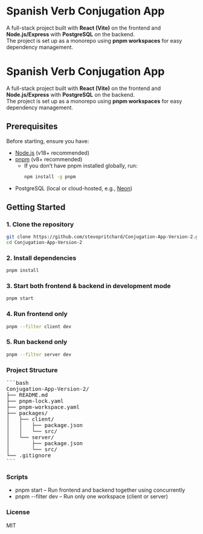 # Spanish Verb Conjugation App

A full-stack project built with **React (Vite)** on the frontend and **Node.js/Express** with **PostgreSQL** on the backend.  
The project is set up as a monorepo using **pnpm workspaces** for easy dependency management.

# Spanish Verb Conjugation App

A full-stack project built with **React (Vite)** on the frontend and **Node.js/Express** with **PostgreSQL** on the backend.  
The project is set up as a monorepo using **pnpm workspaces** for easy dependency management.

## Prerequisites

Before starting, ensure you have:

- [Node.js](https://nodejs.org/) (v18+ recommended)
- [pnpm](https://pnpm.io/) (v8+ recommended)
  - If you don’t have pnpm installed globally, run:
    ```bash
    npm install -g pnpm
    ```
- PostgreSQL (local or cloud-hosted, e.g., [Neon](https://neon.tech/))

## Getting Started

### 1. Clone the repository

```bash
git clone https://github.com/stevopritchard/Conjugation-App-Version-2.git
cd Conjugation-App-Version-2
```

### 2. Install dependencies

```bash
pnpm install
```

### 3. Start both frontend & backend in development mode

```bash
pnpm start
```

### 4. Run frontend only

```bash
pnpm --filter client dev
```

### 5. Run backend only

```bash
pnpm --filter server dev
```

### Project Structure

<pre>
```bash
Conjugation-App-Version-2/
├── README.md
├── pnpm-lock.yaml
├── pnpm-workspace.yaml
├── packages/
│   ├── client/
│   │   ├── package.json
│   │   └── src/
│   └── server/
│       ├── package.json
│       └── src/
└── .gitignore
```
</pre>

### Scripts

- pnpm start – Run frontend and backend together using concurrently
- pnpm --filter <workspace> dev – Run only one workspace (client or server)

### License

MIT
